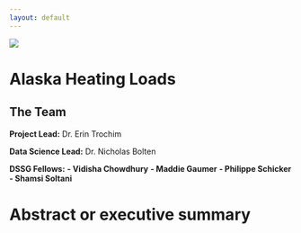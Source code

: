 ```yaml
---
layout: default
---
```


<img src="{{ site.url }}{{ site.baseurl }}/assets/img/eScience.png">


# Alaska Heating Loads

## The Team

**Project Lead:** Dr. Erin Trochim

**Data Science Lead:** Dr. Nicholas Bolten

**DSSG Fellows:** 
**- Vidisha Chowdhury**
**- Maddie Gaumer**
**- Philippe Schicker**
**- Shamsi Soltani**

# Abstract or executive summary
